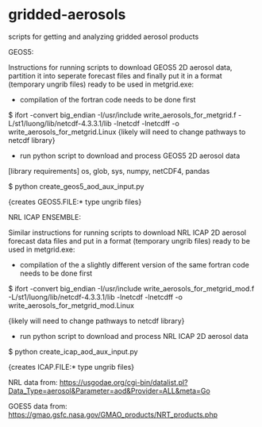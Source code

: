 # gridded-aerosols
scripts for getting and analyzing gridded aerosol products


GEOS5:

Instructions for running scripts to download GEOS5 2D aerosol data, partition it into seperate forecast files and finally put it in a format (temporary ungrib files) ready to be used in metgrid.exe: 

- compilation of the fortran code needs to be done first

$ ifort -convert big_endian -I/usr/include write_aerosols_for_metgrid.f -L/st1/luong/lib/netcdf-4.3.3.1/lib -lnetcdf -lnetcdff -o write_aerosols_for_metgrid.Linux
{likely will need to change pathways to netcdf library}

- run python script to download and process GEOS5 2D aerosol data 

[library requirements] os, glob, sys, numpy, netCDF4, pandas

$ python create_geos5_aod_aux_input.py

{creates GEOS5.FILE:* type ungrib files}



NRL ICAP ENSEMBLE:

Similar instructions for running scripts to download NRL ICAP 2D aerosol forecast data files and put in a format (temporary ungrib files) ready to be used in metgrid.exe: 

- compilation of the a slightly different version of the same fortran code needs to be done first

$ ifort -convert big_endian -I/usr/include write_aerosols_for_metgrid_mod.f -L/st1/luong/lib/netcdf-4.3.3.1/lib -lnetcdf -lnetcdff -o write_aerosols_for_metgrid_mod.Linux

{likely will need to change pathways to netcdf library}

- run python script to download and process NRL ICAP 2D aerosol data

$ python create_icap_aod_aux_input.py

{creates ICAP.FILE:* type ungrib files}





NRL data from: https://usgodae.org/cgi-bin/datalist.pl?Data_Type=aerosol&Parameter=aod&Provider=ALL&meta=Go

GOES5 data from: https://gmao.gsfc.nasa.gov/GMAO_products/NRT_products.php
